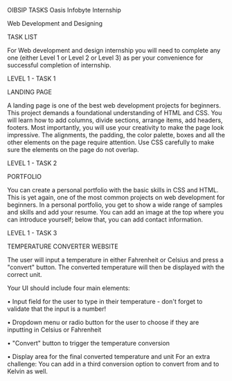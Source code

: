 OIBSIP TASKS Oasis Infobyte Internship

Web Development and Designing

TASK LIST

For Web development and design internship you will need to complete any one (either Level 1 or Level 2 or Level 3) as per your convenience for successful completion of internship.

LEVEL 1 - TASK 1

LANDING PAGE

A landing page is one of the best web development projects for beginners. This project demands a foundational understanding of HTML and CSS. You will learn how to add columns, divide sections, arrange items, add headers, footers. Most importantly, you will use your creativity to make the page look impressive. The alignments, the padding, the color palette, boxes and all the other elements on the page require attention. Use CSS carefully to make sure the elements on the page do not overlap.

LEVEL 1 - TASK 2

PORTFOLIO

You can create a personal portfolio with the basic skills in CSS and HTML. This is yet again, one of the most common projects on web development for beginners. In a personal portfolio, you get to show a wide range of samples and skills and add your resume. You can add an image at the top where you can introduce yourself; below that, you can add contact information.

LEVEL 1 - TASK 3

TEMPERATURE CONVERTER WEBSITE

The user will input a temperature in either Fahrenheit or Celsius and press a "convert" button. The converted temperature will then be displayed with the correct unit.

Your UI should include four main elements:

• Input field for the user to type in their temperature - don't forget to validate that the input is a number!

• Dropdown menu or radio button for the user to choose if they are inputting in Celsius or Fahrenheit

• "Convert" button to trigger the temperature conversion

• Display area for the final converted temperature and unit For an extra challenge: You can add in a third conversion option to convert from and to Kelvin as well.
